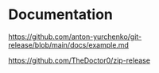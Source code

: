 # Documentation
https://github.com/anton-yurchenko/git-release/blob/main/docs/example.md  

https://github.com/TheDoctor0/zip-release
